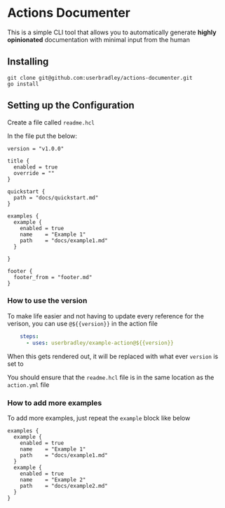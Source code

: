 # Actions Documenter

This is a simple CLI tool that allows you to automatically generate **highly opinionated** documentation with 
minimal input from the human

## Installing

```shell
git clone git@github.com:userbradley/actions-documenter.git
go install
```

## Setting up the Configuration

Create a file called `readme.hcl`

In the file put the below:

```hcl
version = "v1.0.0"

title {
  enabled = true
  override = ""
}

quickstart {
  path = "docs/quickstart.md"
}

examples {
  example {
    enabled = true
    name    = "Example 1"
    path    = "docs/example1.md"
  }

}

footer {
  footer_from = "footer.md"
}
```

### How to use the version

To make life easier and not having to update every reference for the verison, you can use `@${{version}}` in the action file

```yaml
    steps:
      - uses: userbradley/example-action@${{version}}
```

When this gets rendered out, it will be replaced with what ever `version` is set to

You should ensure that the `readme.hcl` file is in the same location as the `action.yml` file

### How to add more examples

To add more examples, just repeat the `example` block like below

```hcl
examples {
  example {
    enabled = true
    name    = "Example 1"
    path    = "docs/example1.md"
  }
  example {
    enabled = true
    name    = "Example 2"
    path    = "docs/example2.md"
  }
}
```
